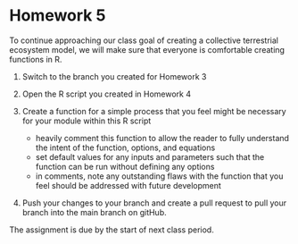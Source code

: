 # Homework 5
To continue approaching our class goal of creating a collective terrestrial ecosystem model,
we will make sure that everyone is comfortable creating functions in R.

1. Switch to the branch you created for Homework 3

2. Open the R script you created in Homework 4

3. Create a function for a simple process that you feel might be necessary for your module
within this R script
	- heavily comment this function to allow the reader to fully understand the intent
	of the function, options, and equations
	- set default values for any inputs and parameters such that the function can
	be run without defining any options
	- in comments, note any outstanding flaws with the function that you feel should be
	addressed with future development

4. Push your changes to your branch and create a pull request to pull your branch into the main
branch on gitHub.

The assignment is due by the start of next class period.
